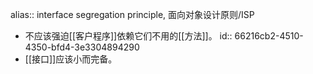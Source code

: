 alias:: interface segregation principle, 面向对象设计原则/ISP

- 不应该强迫[[客户程序]]依赖它们不用的[[方法]]。
  id:: 66216cb2-4510-4350-bfd4-3e3304894290
- [[接口]]应该小而完备。